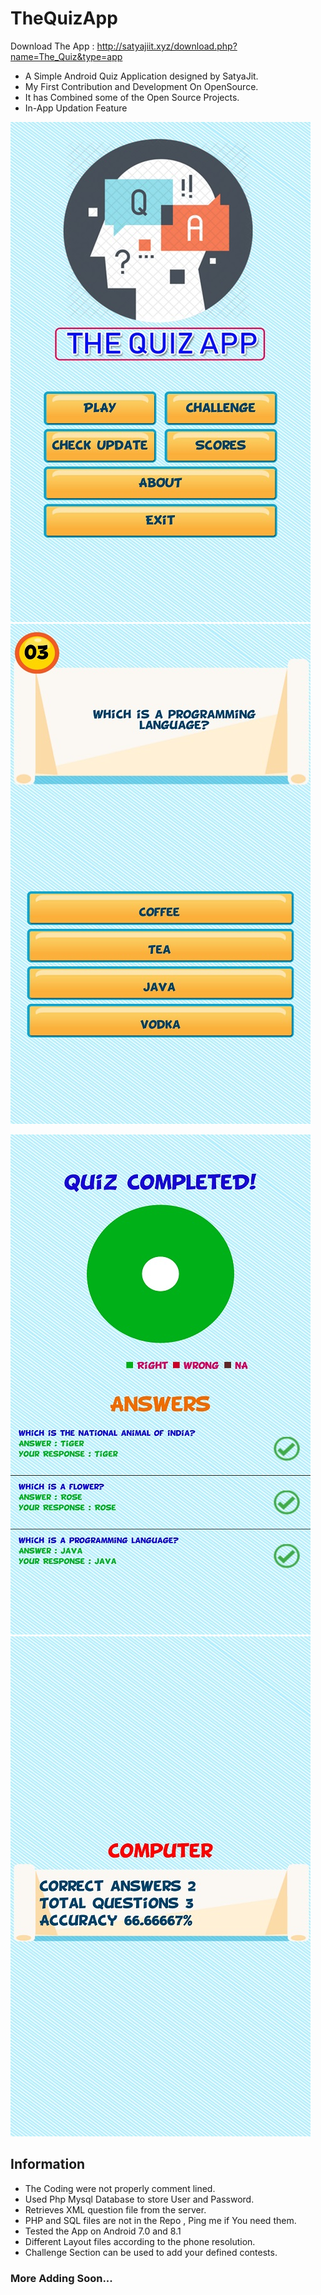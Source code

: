 # TheQuizApp

Download The App :
http://satyajiit.xyz/download.php?name=The_Quiz&type=app

* A Simple Android Quiz Application designed by SatyaJit.
* My First Contribution and Development On OpenSource.
* It has Combined some of the Open Source Projects.
* In-App Updation Feature

![](Screenshots/The_Quiz1.jpg)&nbsp;
![](Screenshots/The_Quiz2.jpg)&nbsp;

![](Screenshots/The_Quiz3.jpg)&nbsp;
![](Screenshots/The_Quiz4.jpg)&nbsp;


## Information

* The Coding were not properly comment lined.
* Used Php Mysql Database to store User and Password.
* Retrieves XML question file from the server.
* PHP and SQL files are not in the Repo , Ping me if You need them.
* Tested the App on Android 7.0 and 8.1
* Different Layout files according to the phone resolution.
* Challenge Section can be used to add your defined contests.




### More Adding Soon...
